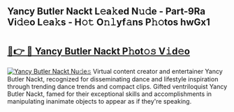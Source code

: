 ## Yancy Butler Nackt L𝚎a𝚔ed N𝚞𝚍e - Part-9Ra Vi𝚍𝚎o L𝚎a𝚔s - H𝚘𝚝 O𝚗𝚕yf𝚊ns P𝚑𝚘tos hwGx1

# <h2><a href="http://kf72cyb.oniu.top/?m=Yancy+Butler+Nackt">🔗👉 🔴 Yancy Butler Nackt P𝚑ot𝚘𝚜 V𝚒d𝚎o</a></h2>

[![Yancy Butler Nackt Nu𝚍e𝚜](https://i.imgur.com/0qMVB7G.gif)](http://kf72cyb.oniu.top/?m=Yancy+Butler+Nackt)
Virtual content creator and entertainer Yancy Butler Nackt, recognized for disseminating dance and lifestyle inspiration through trending dance trends and compact clips. Gifted ventriloquist Yancy Butler Nackt, famed for their exceptional skills and accomplishments in manipulating inanimate objects to appear as if they're speaking.  
